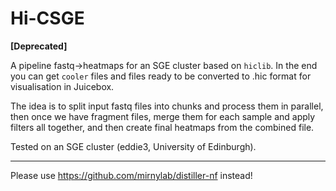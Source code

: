 # Hi-CSGE
**[Deprecated]**

A pipeline fastq->heatmaps for an SGE cluster based on `hiclib`. In the end you can get `cooler` files and files ready to be converted to .hic format for visualisation in Juicebox.

The idea is to split input fastq files into chunks and process them in parallel, then once we have fragment files, merge them for each sample and apply filters all together, and then create final heatmaps from the combined file.

Tested on an SGE cluster (eddie3, University of Edinburgh).

---------------------------
Please use https://github.com/mirnylab/distiller-nf instead!
